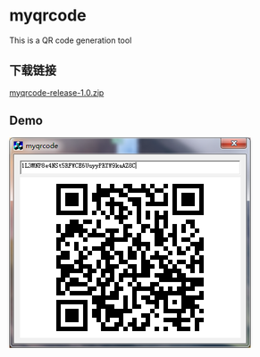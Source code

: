 # myqrcode
This is a QR code generation tool

## 下载链接
[myqrcode-release-1.0.zip](myqrcode-release-1.0.zip "myqrcode-release-1.0.zip")

## Demo
![](demo.png)